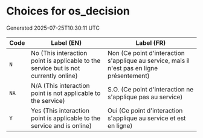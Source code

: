 # Choices for os_decision

Generated 2025-07-25T10:30:11 UTC

| Code | Label (EN) | Label (FR) |
|------|------------|------------|
| `N` | No (This interaction point is applicable to the service but is not currently online) | Non (Ce point d'interaction s'applique au service, mais il n'est pas en ligne présentement) |
| `NA` | N/A (This interaction point is not applicable to the service) | S.O. (Ce point d'interaction ne s'applique pas au service) |
| `Y` | Yes (This interaction point is applicable to the service and is online) | Oui (Ce point d'interaction s'applique au service et est en ligne) |
